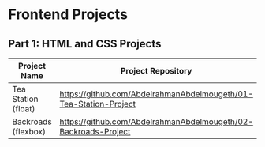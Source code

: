 # Frontend Projects

## Part 1: HTML and CSS Projects

Project Name  | Project Repository | Netlify Link
------------- | --------------- | ------------
Tea Station (float)   | https://github.com/AbdelrahmanAbdelmougeth/01-Tea-Station-Project | https://chic-syrniki-a4f0ba.netlify.app/
Backroads (flexbox)   |https://github.com/AbdelrahmanAbdelmougeth/02-Backroads-Project | 
